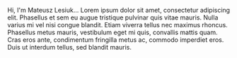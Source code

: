 Hi, I'm Mateusz Lesiuk... Lorem ipsum dolor sit amet, consectetur adipiscing elit. Phasellus et sem eu augue tristique pulvinar quis vitae
      mauris. Nulla varius mi vel nisi congue blandit. Etiam viverra tellus nec maximus rhoncus. Phasellus metus mauris,
      vestibulum eget mi quis, convallis mattis quam. Cras eros ante, condimentum fringilla metus ac, commodo imperdiet
      eros. Duis ut interdum tellus, sed blandit mauris.